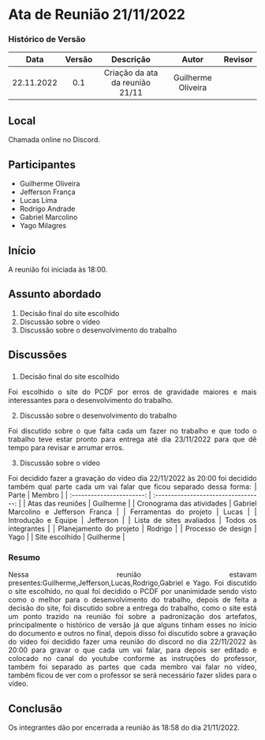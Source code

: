 # Ata de Reunião 21/11/2022


### Histórico de Versão

|  Data  | Versão | Descrição | Autor | Revisor |
| :----: | :----: | :-------: | :---: | :--------:|
| 22.11.2022 | 0.1 | Criação da ata da reunião 21/11 | Guilherme Oliveira |  | 


## Local

Chamada online no Discord.

## Participantes
- Guilherme Oliveira
- Jefferson França 
- Lucas Lima
- Rodrigo Andrade
- Gabriel Marcolino
- Yago Milagres

## Início

A reunião foi iniciada às 18:00.

## Assunto abordado

1. Decisão final do site escolhido
2. Discussão sobre o vídeo
3. Discussão sobre o desenvolvimento do trabalho
 

## Discussões

### 
1. Decisão final do site escolhido 
<p style="text-align: justify;">Foi escolhido o site do PCDF por erros de gravidade maiores e mais interessantes para o desenvolvimento do trabalho.</p>

2. Discussão sobre o desenvolvimento do trabalho
<p style="text-align: justify;">Foi discutido sobre o que falta cada um fazer no trabalho e que todo o trabalho teve estar pronto para entrega até dia 23/11/2022 para que dê tempo para revisar e arrumar erros.</p>

3. Discussão sobre o vídeo
<p style="text-align: justify;">Foi decidido fazer a gravação do vídeo dia 22/11/2022 às 20:00 foi decidido também qual parte cada um vai falar que ficou separado dessa forma: 
|           Parte           |                Membro                | 
| :-----------------------: | :----------------------------------: | 
|      Atas das reuniões    |              Guilherme               |   
| Cronograma das atividades | Gabriel Marcolino e Jefferson Franca |   
|  Ferramentas do projeto   |                Lucas                 |  
|    Introdução e Equipe    |              Jefferson               |  
| Lista de sites avaliados  |         Todos os integrantes         |  
|  Planejamento do projeto  |               Rodrigo                |    
|    Processo de design     |                 Yago                 | 
|      Site escolhido       |              Guilherme               |  

</p>




### Resumo
<p style="text-align: justify;">
Nessa reunião estavam presentes:Guilherme,Jefferson,Lucas,Rodrigo,Gabriel e Yago. Foi discutido o site escolhido, no qual foi decidido o PCDF por unanimidade sendo visto como o melhor para o desenvolvimento do trabalho, depois de feita a decisão do site, foi discutido sobre a entrega do trabalho, como o site está um ponto trazido na reunião foi sobre a padronização dos artefatos, principalmente o histórico de versão já que alguns tinham esses no ínicio do documento e outros no final, depois disso foi discutido sobre a gravação do vídeo foi decidido fazer uma reunião do discord no dia 22/11/2022 às 20:00 para gravar o que cada um vai falar, para depois ser editado e colocado no canal do youtube conforme as instruções do professor, também foi separado as partes que cada membro vai falar no vídeo, também ficou de ver com o professor se será necessário fazer slides para o vídeo.




</p>

## Conclusão
Os integrantes dão por encerrada a reunião às 18:58 do dia 21/11/2022.

